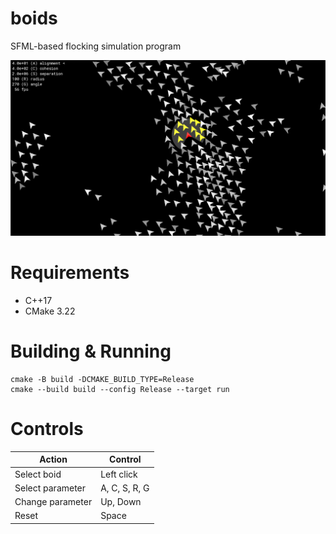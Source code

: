 # boids

SFML-based flocking simulation program

![boids](docs/boids.png)

# Requirements
 * C++17
 * CMake 3.22

# Building & Running

```
cmake -B build -DCMAKE_BUILD_TYPE=Release
cmake --build build --config Release --target run
```

# Controls

| Action            | Control         |
| ----------------- | --------------- |
| Select boid       | Left click      |
| Select parameter  | A, C, S, R, G   |
| Change parameter  | Up, Down        |
| Reset             | Space           |
